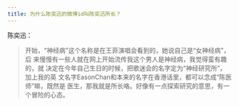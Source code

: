 ```yaml
---
title: 为什么陈奕迅的微博id叫陈奕迅所长？
---
```


陈奕迅：

> 开始，“神经病”这个名称是在王菲演唱会看到的，她说自己是“女神经病”，后
> 来慢慢有一些人就在网上开始流传我这个男人是神经病，我觉得蛮有趣的，就
> 决定在今年自己生日的时候，把歌迷会的名字定为“神经研究所”，加上我的英
> 文名字EasonChan和本来的名字在香港话里，都可以念成“陈医师”嘛，既然是
> 医生，那我就是所长咯。好像有一点探索研究的意思，有一个冒险的心态。
